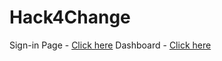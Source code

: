 # Hack4Change

Sign-in Page - [Click here](https://swedeshnamishra.github.io/Sign-in-Page/)
Dashboard - [Click here](https://swedeshnamishra.github.io/DashBoard/)
